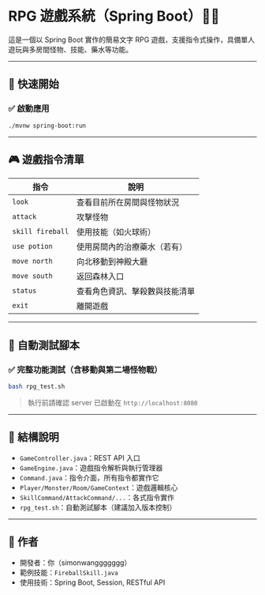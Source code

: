 # RPG 遊戲系統（Spring Boot）🧙‍♂️

這是一個以 Spring Boot 實作的簡易文字 RPG 遊戲，支援指令式操作，具備單人遊玩與多房間怪物、技能、藥水等功能。

---

## 🚀 快速開始

### ✅ 啟動應用
```bash
./mvnw spring-boot:run
```

---

## 🎮 遊戲指令清單

| 指令             | 說明                             |
|------------------|---------------------------------|
| `look`           | 查看目前所在房間與怪物狀況        |
| `attack`         | 攻擊怪物                        |
| `skill fireball` | 使用技能（如火球術）             |
| `use potion`     | 使用房間內的治療藥水（若有）      |
| `move north`     | 向北移動到神殿大廳               |
| `move south`     | 返回森林入口                    |
| `status`         | 查看角色資訊、擊殺數與技能清單    |
| `exit`           | 離開遊戲                        |

---

## 🧪 自動測試腳本

### ✅ 完整功能測試（含移動與第二場怪物戰）
```bash
bash rpg_test.sh
```

> 執行前請確認 server 已啟動在 `http://localhost:8080`

---

## 📁 結構說明

- `GameController.java`：REST API 入口
- `GameEngine.java`：遊戲指令解析與執行管理器
- `Command.java`：指令介面，所有指令都實作它
- `Player/Monster/Room/GameContext`：遊戲邏輯核心
- `SkillCommand/AttackCommand/...`：各式指令實作
- `rpg_test.sh`：自動測試腳本（建議加入版本控制）

---

## 📝 作者

- 開發者：你（simonwanggggggg）
- 範例技能：`FireballSkill.java`
- 使用技術：Spring Boot, Session, RESTful API
